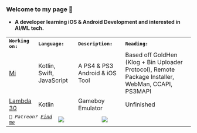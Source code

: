 ### Welcome to my page 👋

* **A developer learning iOS & Android Development and interested in AI/ML tech.**

<table>
<tr>
<td colspan="3">
<strong><samp>Working on:</samp></strong>
</td>
<td colspan="2">
<strong><samp>Language:</samp></strong>
</td>
<td colspan="2">
<strong><samp>Description:</samp></strong>
</td>
<td colspan="2">
<strong><samp>Reading:</samp></strong>
</td>
</tr>

<tr>
<td colspan="3">
<a href="https://github.com/mitai-app">Mi</a>
</td>
<td colspan="2">
Kotlin, Swift, JavaScript
</td>
<td colspan="2">
A PS4 & PS3 Android & iOS Tool
</td>
<td colspan="2">
Based off GoldHen (Klog + Bin Uploader Protocol), Remote Package Installer, WebMan, CCAPI, PS3MAPI
</td>
</tr>

<tr>
<td colspan="3">
<a href="https://github.com/Mr-Smithy-x/L30GameboyEmulator">Lambda 30</a>
</td>
<td colspan="2">
Kotlin
</td>
<td colspan="2">
Gameboy Emulator
</td>
<td colspan="2">
Unfinished
</td>
</tr>

 
<tr>
<td colspan="4">
<em><samp>🎷 Patreon? <a href="https://www.patreon.com/mrsmithyx">Find me</a></samp></em>
</td>

<td colspan="2" rowspan="2">
<a href="https://github-readme-stats.vercel.app/api?username=Mr-Smithy-x&count_private=true&hide_border=true&title_color=FF0051&icon_color=FF0051&show_icons=true">
<img src="https://github-readme-stats.vercel.app/api?username=Mr-Smithy-x&count_private=true&hide_border=true&title_color=FF0051&icon_color=FF0051&show_icons=true">
</a>
</td>
  
<td colspan="2" rowspan="2">
<a href="https://github-readme-stats.vercel.app/api/top-langs/?username=Mr-Smithy-x&langs_count=8&layout=compact&hide_border=true&title_color=FF5600">
<img src="https://github-readme-stats.vercel.app/api/top-langs/?username=Mr-Smithy-x&langs_count=8&layout=compact&hide_border=true&title_color=FF5600">
</a>
</td>


</td>
</tr>

</table>

  





